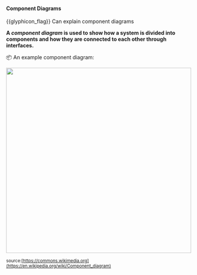 <div id="title">

#### Component Diagrams

</div>

<span id="prereqs"></span>

<span id="outcomes">{{glyphicon_flag}} Can explain component diagrams</span>

<div id="body">

**A _component diagram_ is used to show how a system is divided into components and how they are connected to each other through interfaces.**

<tip-box> 

:package: An example component diagram:

<img src="{{baseUrl}}/modeling/modelingStructures/componentDiagrams/images/diagram.png" height="500" /><br>

<sub>source:[https://commons.wikimedia.org](https://en.wikipedia.org/wiki/Component_diagram)</sub>

</tip-box>
</div>

<div id="extras">
</div>